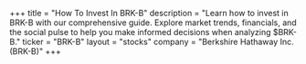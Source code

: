 +++
title = "How To Invest In BRK-B"
description = "Learn how to invest in BRK-B with our comprehensive guide. Explore market trends, financials, and the social pulse to help you make informed decisions when analyzing $BRK-B."
ticker = "BRK-B"
layout = "stocks"
company = "Berkshire Hathaway Inc. (BRK-B)"
+++

